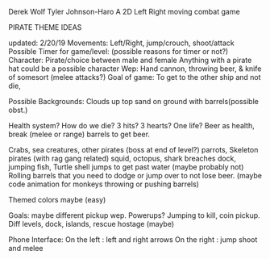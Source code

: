 

Derek Wolf
Tyler Johnson-Haro
A 2D Left Right moving combat game

PIRATE THEME IDEAS


updated: 2/20/19
Movements: Left/Right, jump/crouch, shoot/attack
Possible Timer for game/level: (possible reasons for timer or not?) 
Character: Pirate/choice between male and female 
Anything with a pirate hat could be a possible character 
Wep: Hand cannon, throwing beer, & knife of somesort (melee attacks?) 
Goal of game: To get to the other ship and not die,

Possible Backgrounds: Clouds up top sand on ground with barrels(possible 
obst.) 

Health system? How do we die? 3 hits? 3 hearts? One life? 
Beer as health, break (melee or range) barrels to get beer.

Crabs, sea creatures, other pirates  (boss at end of level?) parrots, 
Skeleton pirates (with rag gang related) squid, octopus, shark breaches 
dock, jumping fish, 
Turtle shell jumps to get past water (maybe probably not)
Rolling barrels that you need to dodge or jump over to not lose beer. 
(maybe code animation for monkeys throwing or pushing barrels) 


Themed colors maybe (easy) 

Goals: maybe different pickup wep. Powerups? Jumping to kill, coin 
pickup.
Diff levels, dock, islands, rescue hostage (maybe)

Phone Interface:
	On the left : left and right arrows
	On the right : jump shoot and melee 

